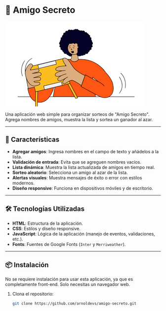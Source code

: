 # 🎁 Amigo Secreto

![Banner](assets/amigo-secreto.png)

Una aplicación web simple para organizar sorteos de "Amigo Secreto". Agrega nombres de amigos, muestra la lista y sortea un ganador al azar.

---

## 🚀 Características

- **Agregar amigos**: Ingresa nombres en el campo de texto y añádelos a la lista.
- **Validación de entrada**: Evita que se agreguen nombres vacíos.
- **Lista dinámica**: Muestra la lista actualizada de amigos en tiempo real.
- **Sorteo aleatorio**: Selecciona un amigo al azar de la lista.
- **Alertas visuales**: Muestra mensajes de éxito o error con estilos modernos.
- **Diseño responsive**: Funciona en dispositivos móviles y de escritorio.

---

## 🛠️ Tecnologías Utilizadas

- **HTML**: Estructura de la aplicación.
- **CSS**: Estilos y diseño responsive.
- **JavaScript**: Lógica de la aplicación (manejo de eventos, validaciones, etc.).
- **Fonts**: Fuentes de Google Fonts (`Inter` y `Merriweather`).

---

## 📦 Instalación

No se requiere instalación para usar esta aplicación, ya que es completamente front-end. Solo necesitas un navegador web.

1. Clona el repositorio:
   ```bash
   git clone https://github.com/arnoldevs/amigo-secreto.git
   ```
